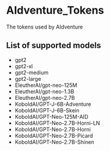 # AIdventure_Tokens
The tokens used by AIdventure

## List of supported models

- gpt2
- gpt2-xl
- gpt2-medium
- gpt2-large
- EleutherAI/gpt-neo-125M
- EleutherAI/gpt-neo-1.3B
- EleutherAI/gpt-neo-2.7B
- KoboldAI/GPT-J-6B-Adventure
- KoboldAI/GPT-J-6B-Skein
- KoboldAI/GPT-Neo-125M-AID 
- KoboldAI/GPT-Neo-2.7B-Horni-LN 
- KoboldAI/GPT-Neo-2.7B-Horni 
- KoboldAI/GPT-Neo-2.7B-Picard 
- KoboldAI/GPT-Neo-2.7B-Shinen 
